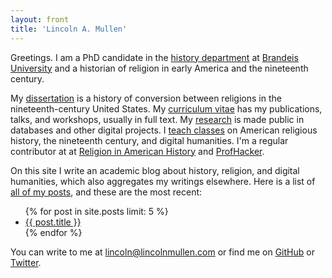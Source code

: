 ```yaml
---
layout: front
title: 'Lincoln A. Mullen'
---
```


Greetings. I am a PhD candidate in the [history department][] at
[Brandeis University][] and a historian of religion in early America and
the nineteenth century.

My [dissertation][] is a history of conversion between religions in the
nineteenth-century United States. My [curriculum vitae][] has my
publications, talks, and workshops, usually in full text. My
[research][] is made public in databases and other digital projects. I
[teach classes][] on American religious history, the nineteenth century,
and digital humanities. I'm a regular contributor at at [Religion in
American History][] and [ProfHacker][].

On this site I write an academic blog about history, religion, and
digital humanities, which also aggregates my writings elsewhere. Here is
a list of [all of my posts][], and these are the most recent:

<ul class="posts">
{% for post in site.posts limit: 5 %}
<li>
<a href="{{ post.url }}">{{ post.title }}</a>
</li>
{% endfor %}
</ul>

You can write to me at <lincoln@lincolnmullen.com> or find me on
[GitHub][] or [Twitter][].

  [history department]: http://www.brandeis.edu/departments/history/
  [Brandeis University]: http://www.brandeis.edu
  [dissertation]: /research/#dissertation
  [curriculum vitae]: /cv/
  [research]: /research/
  [teach classes]: /teaching/
  [Religion in American History]: http://usreligion.blogspot.com/
  [ProfHacker]: http://chronicle.com/blogs/profhacker/
  [all of my posts]: /blog/
  [GitHub]: http://github.com/lmullen
  [Twitter]: http://twitter.com/lincolnmullen

